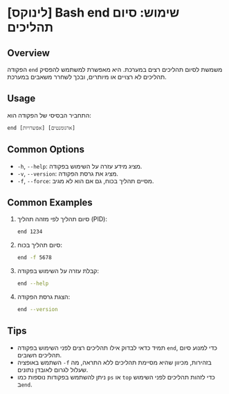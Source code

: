 # [לינוקס] Bash end שימוש: סיום תהליכים

## Overview
הפקודה `end` משמשת לסיום תהליכים רצים במערכת. היא מאפשרת למשתמש להפסיק תהליכים לא רצויים או מיותרים, ובכך לשחרר משאבים במערכת.

## Usage
התחביר הבסיסי של הפקודה הוא:

```
end [אפשרויות] [ארגומנטים]
```

## Common Options
- `-h`, `--help`: מציג מידע עזרה על השימוש בפקודה.
- `-v`, `--version`: מציג את גרסת הפקודה.
- `-f`, `--force`: מסיים תהליך בכוח, גם אם הוא לא מגיב.

## Common Examples
1. סיום תהליך לפי מזהה תהליך (PID):
   ```bash
   end 1234
   ```

2. סיום תהליך בכוח:
   ```bash
   end -f 5678
   ```

3. קבלת עזרה על השימוש בפקודה:
   ```bash
   end --help
   ```

4. הצגת גרסת הפקודה:
   ```bash
   end --version
   ```

## Tips
- תמיד כדאי לבדוק אילו תהליכים רצים לפני השימוש בפקודה `end`, כדי למנוע סיום תהליכים חשובים.
- השתמש באופציה `-f` בזהירות, מכיוון שהיא מסיימת תהליכים ללא התראה, מה שעלול לגרום לאובדן נתונים.
- ניתן להשתמש בפקודות נוספות כמו `ps` או `top` כדי לזהות תהליכים לפני השימוש ב`end`.
